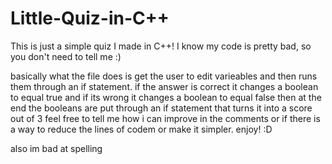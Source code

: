 # Little-Quiz-in-C++
This is just a simple quiz I made in C++! I know my code is pretty bad, so you don't need to tell me :)

basically what the file does is get the user to edit varieables and then runs them through an if statement.
if the answer is correct it changes a boolean to equal true
and if its wrong it changes a boolean to equal false
then at the end the booleans are put through an if statement that turns it into a score out of 3
feel free to tell me how i can improve in the comments or if there is a way to reduce the lines of codem or make it simpler.
enjoy! :D

also im bad at spelling
